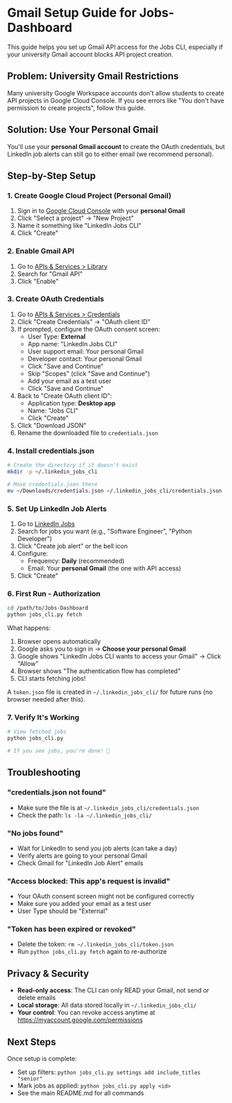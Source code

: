 # Gmail Setup Guide for Jobs-Dashboard

This guide helps you set up Gmail API access for the Jobs CLI, especially if your university Gmail account blocks API project creation.

## Problem: University Gmail Restrictions

Many university Google Workspace accounts don't allow students to create API projects in Google Cloud Console. If you see errors like "You don't have permission to create projects", follow this guide.

## Solution: Use Your Personal Gmail

You'll use your **personal Gmail account** to create the OAuth credentials, but LinkedIn job alerts can still go to either email (we recommend personal).

## Step-by-Step Setup

### 1. Create Google Cloud Project (Personal Gmail)

1. Sign in to [Google Cloud Console](https://console.cloud.google.com/) with your **personal Gmail**
2. Click "Select a project" → "New Project"
3. Name it something like "LinkedIn Jobs CLI"
4. Click "Create"

### 2. Enable Gmail API

1. Go to [APIs & Services > Library](https://console.cloud.google.com/apis/library)
2. Search for "Gmail API"
3. Click "Enable"

### 3. Create OAuth Credentials

1. Go to [APIs & Services > Credentials](https://console.cloud.google.com/apis/credentials)
2. Click "Create Credentials" → "OAuth client ID"
3. If prompted, configure the OAuth consent screen:
   - User Type: **External**
   - App name: "LinkedIn Jobs CLI"
   - User support email: Your personal Gmail
   - Developer contact: Your personal Gmail
   - Click "Save and Continue"
   - Skip "Scopes" (click "Save and Continue")
   - Add your email as a test user
   - Click "Save and Continue"
4. Back to "Create OAuth client ID":
   - Application type: **Desktop app**
   - Name: "Jobs CLI"
   - Click "Create"
5. Click "Download JSON"
6. Rename the downloaded file to `credentials.json`

### 4. Install credentials.json

```bash
# Create the directory if it doesn't exist
mkdir -p ~/.linkedin_jobs_cli

# Move credentials.json there
mv ~/Downloads/credentials.json ~/.linkedin_jobs_cli/credentials.json
```

### 5. Set Up LinkedIn Job Alerts

1. Go to [LinkedIn Jobs](https://www.linkedin.com/jobs/)
2. Search for jobs you want (e.g., "Software Engineer", "Python Developer")
3. Click "Create job alert" or the bell icon
4. Configure:
   - Frequency: **Daily** (recommended)
   - Email: Your **personal Gmail** (the one with API access)
5. Click "Create"

### 6. First Run - Authorization

```bash
cd /path/to/Jobs-Dashboard
python jobs_cli.py fetch
```

What happens:
1. Browser opens automatically
2. Google asks you to sign in → **Choose your personal Gmail**
3. Google shows "LinkedIn Jobs CLI wants to access your Gmail" → Click "Allow"
4. Browser shows "The authentication flow has completed"
5. CLI starts fetching jobs!

A `token.json` file is created in `~/.linkedin_jobs_cli/` for future runs (no browser needed after this).

### 7. Verify It's Working

```bash
# View fetched jobs
python jobs_cli.py

# If you see jobs, you're done! 🎉
```

## Troubleshooting

### "credentials.json not found"
- Make sure the file is at `~/.linkedin_jobs_cli/credentials.json`
- Check the path: `ls -la ~/.linkedin_jobs_cli/`

### "No jobs found"
- Wait for LinkedIn to send you job alerts (can take a day)
- Verify alerts are going to your personal Gmail
- Check Gmail for "LinkedIn Job Alert" emails

### "Access blocked: This app's request is invalid"
- Your OAuth consent screen might not be configured correctly
- Make sure you added your email as a test user
- User Type should be "External"

### "Token has been expired or revoked"
- Delete the token: `rm ~/.linkedin_jobs_cli/token.json`
- Run `python jobs_cli.py fetch` again to re-authorize

## Privacy & Security

- **Read-only access**: The CLI can only READ your Gmail, not send or delete emails
- **Local storage**: All data stored locally in `~/.linkedin_jobs_cli/`
- **Your control**: You can revoke access anytime at https://myaccount.google.com/permissions

## Next Steps

Once setup is complete:
- Set up filters: `python jobs_cli.py settings add include_titles "senior"`
- Mark jobs as applied: `python jobs_cli.py apply <id>`
- See the main README.md for all commands

